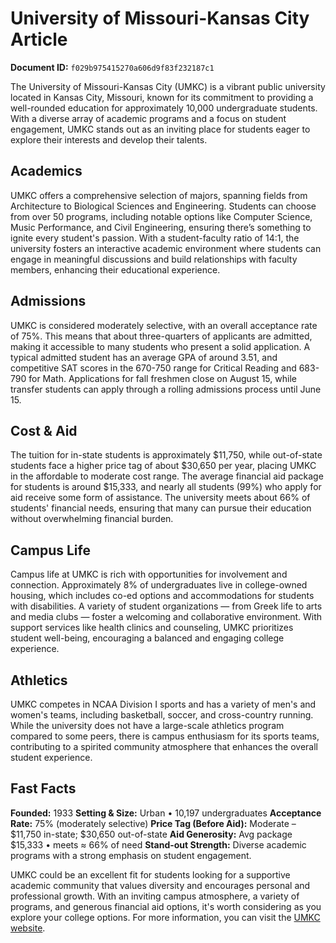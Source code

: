 # University of Missouri-Kansas City Article

**Document ID:** `f029b975415270a606d9f83f232187c1`

The University of Missouri-Kansas City (UMKC) is a vibrant public university located in Kansas City, Missouri, known for its commitment to providing a well-rounded education for approximately 10,000 undergraduate students. With a diverse array of academic programs and a focus on student engagement, UMKC stands out as an inviting place for students eager to explore their interests and develop their talents.

## Academics
UMKC offers a comprehensive selection of majors, spanning fields from Architecture to Biological Sciences and Engineering. Students can choose from over 50 programs, including notable options like Computer Science, Music Performance, and Civil Engineering, ensuring there’s something to ignite every student's passion. With a student-faculty ratio of 14:1, the university fosters an interactive academic environment where students can engage in meaningful discussions and build relationships with faculty members, enhancing their educational experience.

## Admissions
UMKC is considered moderately selective, with an overall acceptance rate of 75%. This means that about three-quarters of applicants are admitted, making it accessible to many students who present a solid application. A typical admitted student has an average GPA of around 3.51, and competitive SAT scores in the 670-750 range for Critical Reading and 683-790 for Math. Applications for fall freshmen close on August 15, while transfer students can apply through a rolling admissions process until June 15.

## Cost & Aid
The tuition for in-state students is approximately $11,750, while out-of-state students face a higher price tag of about $30,650 per year, placing UMKC in the affordable to moderate cost range. The average financial aid package for students is around $15,333, and nearly all students (99%) who apply for aid receive some form of assistance. The university meets about 66% of students' financial needs, ensuring that many can pursue their education without overwhelming financial burden.

## Campus Life
Campus life at UMKC is rich with opportunities for involvement and connection. Approximately 8% of undergraduates live in college-owned housing, which includes co-ed options and accommodations for students with disabilities. A variety of student organizations — from Greek life to arts and media clubs — foster a welcoming and collaborative environment. With support services like health clinics and counseling, UMKC prioritizes student well-being, encouraging a balanced and engaging college experience.

## Athletics
UMKC competes in NCAA Division I sports and has a variety of men's and women's teams, including basketball, soccer, and cross-country running. While the university does not have a large-scale athletics program compared to some peers, there is campus enthusiasm for its sports teams, contributing to a spirited community atmosphere that enhances the overall student experience.

## Fast Facts
**Founded:** 1933
**Setting & Size:** Urban • 10,197 undergraduates
**Acceptance Rate:** 75% (moderately selective)
**Price Tag (Before Aid):** Moderate – $11,750 in-state; $30,650 out-of-state
**Aid Generosity:** Avg package $15,333 • meets ≈ 66% of need
**Stand-out Strength:** Diverse academic programs with a strong emphasis on student engagement.

UMKC could be an excellent fit for students looking for a supportive academic community that values diversity and encourages personal and professional growth. With an inviting campus atmosphere, a variety of programs, and generous financial aid options, it's worth considering as you explore your college options. For more information, you can visit the [UMKC website](https://www.petersons.com/college-search/university-of-missouri-kansas-city-000_10001944.aspx).
